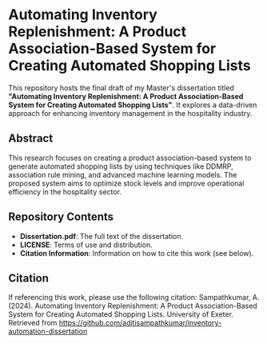 # Automating Inventory Replenishment: A Product Association-Based System for Creating Automated Shopping Lists

This repository hosts the final draft of my Master's dissertation titled **"Automating Inventory Replenishment: A Product Association-Based System for Creating Automated Shopping Lists"**. It explores a data-driven approach for enhancing inventory management in the hospitality industry.

## Abstract
This research focuses on creating a product association-based system to generate automated shopping lists by using techniques like DDMRP, association rule mining, and advanced machine learning models. The proposed system aims to optimize stock levels and improve operational efficiency in the hospitality sector.

## Repository Contents
- **Dissertation.pdf**: The full text of the dissertation.
- **LICENSE**: Terms of use and distribution.
- **Citation Information**: Information on how to cite this work (see below).

## Citation
If referencing this work, please use the following citation:
Sampathkumar, A. (2024). Automating Inventory Replenishment: A Product Association-Based System for Creating Automated Shopping Lists. University of Exeter. Retrieved from https://github.com/aditisampathkumar/inventory-automation-dissertation
